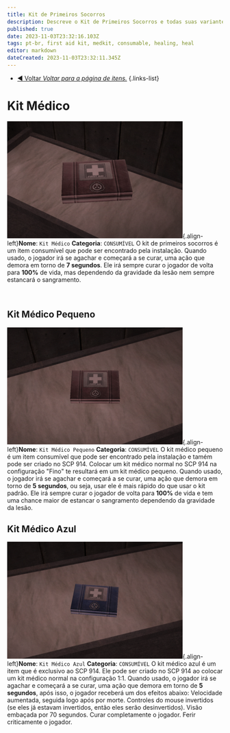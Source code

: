 ```yaml
---
title: Kit de Primeiros Socorros
description: Descreve o Kit de Primeiros Socorros e todas suas variantes e o que eles fazem no jogo.
published: true
date: 2023-11-03T23:32:16.103Z
tags: pt-br, first aid kit, medkit, consumable, healing, heal
editor: markdown
dateCreated: 2023-11-03T23:32:11.345Z
---
```


- [:arrow_backward: Voltar *Voltar para a página de itens.*](/game/items#itens)
{.links-list}
# Kit Médico
![firstaid.wiki.png](/images/items/firstaid.wiki.png){.align-left}**Nome**: `Kit Médico`
**Categoria**: `CONSUMÍVEL`
O kit de primeiros socorros é um item consumível que pode ser encontrado pela instalação. Quando usado,
o jogador irá se agachar e começará a se curar, uma ação que demora em torno de **7 segundos**. Ele irá
sempre curar o jogador de volta para **100%** de vida, mas dependendo da gravidade da lesão nem sempre
estancará o sangramento.
⠀

⠀
⠀
⠀
⠀
## Kit Médico Pequeno
![firstaid.fine.wiki.png](/images/items/firstaid.fine.wiki.png){.align-left}**Nome**: `Kit Médico Pequeno`
**Categoria**: `CONSUMÍVEL`
O kit médico pequeno é um item consumível que pode ser encontrado pela instalação e tamém pode ser
criado no SCP 914. Colocar um kit médico normal no SCP 914 na configuração "Fino" te resultará em um
kit médico pequeno. Quando usado, o jogador irá se agachar e começará a se curar, uma ação que demora
em torno de **5 segundos**, ou seja, usar ele é mais rápido do que usar o kit padrão. Ele irá sempre
curar o jogador de volta para **100%** de vida e tem uma chance maior de estancar o sangramento
dependendo da gravidade da lesão.
⠀
⠀
⠀
⠀
## Kit Médico Azul
![firstaid.blue.wiki.png](/images/items/firstaid.blue.wiki.png){.align-left}**Nome**: `Kit Médico Azul`
**Categoria**: `CONSUMÍVEL`
O kit médico azul é um item que é exclusivo ao SCP 914. Ele pode ser criado no SCP 914 ao colocar um kit
médico normal na configuração 1:1. Quando usado, o jogador irá se agachar e começará a se curar, uma
ação que demora em torno de **5 segundos**, após isso, o jogador receberá um dos efeitos abaixo:
Velocidade aumentada, seguida logo após por morte.
Controles do mouse invertidos (se eles já estavam invertidos, então eles serão desinvertidos).
Visão embaçada por 70 segundos.
Curar completamente o jogador.
Ferir criticamente o jogador.
